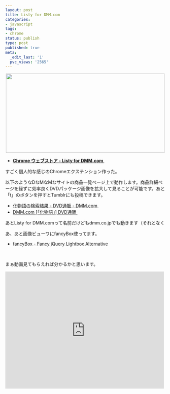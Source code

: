 ```yaml
---
layout: post
title: Listy for DMM.com
categories:
- javascript
tags:
- chrome
status: publish
type: post
published: true
meta:
  _edit_last: '1'
  pvc_views: '2565'
---
```

<p style="text-align: center;"><a href="https://chrome.google.com/webstore/detail/hncbhkcefohejgnjadgbcjbgkbelnmlj"><img class="aligncenter size-full wp-image-4002 fig" title="Listy for DMM.com" src="/static/blog/2012/04/header.jpg" alt="" width="500" height="250" /></a></p>

<ul>
	<li><strong><a href="https://chrome.google.com/webstore/detail/hncbhkcefohejgnjadgbcjbgkbelnmlj">Chrome ウェブストア - Listy for DMM.com </a></strong></li>
</ul>
すごく個人的な感じのChromeエクステンション作った。

以下のようなDなMなMなサイトの商品一覧ページ上で動作します。商品詳細ページを経ずに効率良くDVDパッケージ画像を拡大して見ることが可能です。あと「t」のボタンを押すとTumblrにも投稿できます。

<!--more-->
<ul>
	<li><a href="http://www.dmm.com/search/=/searchstr=%E5%8C%96%E7%89%A9%E8%AA%9E/analyze=V1EBC1YCUQU_/limit=30/n1=FgRCTw9VBA4GCF5WXA__/n2=Aw1fVhQKX19XC15nV0AC/sort=rankprofile/num=1/">化物語の検索結果 - DVD通販 - DMM.com </a></li>
	<li><a href="http://www.dmm.com/mono/dvd/-/list/=/article=series/id=66198/">DMM.com [「化物語」] DVD通販 </a></li>
</ul>
あとListy for DMM.comって名前だけどもdmm.co.jpでも動きます（それとなく

あ、あと画像ビューワにfancyBox使ってます。
<ul>
	<li><a href="http://fancyapps.com/fancybox/">fancyBox - Fancy jQuery Lightbox Alternative</a></li>
</ul>
&nbsp;

まぁ動画見てもらえれば分かるかと思います。

<iframe width="500" height="369" src="http://www.youtube.com/embed/CocP_5PdIho" frameborder="0" allowfullscreen></iframe>
